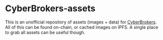 # CyberBrokers-assets

This is an unofficial repository of assets (images + data) for [CyberBrokers](https://www.cyberbrokers.io).  All of this can be found on-chain, or cached images on IPFS.  A single place to grab all assets can be useful though.
